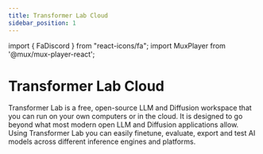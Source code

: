 ```yaml
---
title: Transformer Lab Cloud
sidebar_position: 1
---
```


import { FaDiscord } from "react-icons/fa";
import MuxPlayer from '@mux/mux-player-react';

# Transformer Lab Cloud

<!-- <img src={require('/img/flask.png').default} alt="Login Modal" width="80" /> -->

Transformer Lab is a free, open-source LLM and Diffusion workspace that you can run on your own computers or in the cloud. It is designed to go beyond what most modern open LLM and Diffusion applications allow. Using Transformer Lab you can easily finetune, evaluate, export and test AI models across different inference engines and platforms.
